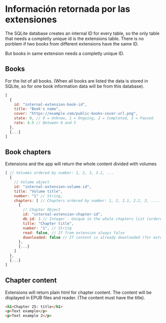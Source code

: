 # Información retornada por las extensiones

The SQLite database creates an internal ID for every table, so the only table that needs a completly unique id is the extensions table. There is no porblem if two books from different extensions have the same ID.

But books in same extension needs a completly unique ID.

## Books

For the list of all books. (When all books are listed the data is stored in SQLite, so for one book information data will be from this database).

```js
[
  {
    id: "internal-extension-book-id",
    title: "Book's name",
    cover: "https://example.com/public-books-cover-url.png",
    state: 0, // 0 = Unknow, 1 = Ongoing, 2 = Completed, 3 = Paused
    rate: 4.5 // Between 0 and 5
  },
  {...}
]
```

## Book chapters

Extensions and the app will return the whole content divided with volumes

```js
[ // Volumes ordered by number: 1, 2, 3, 3.1, ...
  {
    // Volume object
    id: "internal-extension-volume-id",
    title: "Volume title",
    number: "1" // String,
    chapters: [ // Chapters ordered by number: 1, 2, 2.1, 2.2, 3, ....
      {
        // Chapter Object
        id: "internal-extension-chapter-id",
        db_id: 1 // Integer - Unique in the whole chapters list (ordered)
        title: "Chapter title",
        number: "1", // String
        read: false, // If from extension always false
        downloaded: false // If content is already downloaded (for extensions always should be false).
      },
      {...}
    ]
  },
  {...}
]
```

## Chapter content

Extensions will return plain html for chapter content. The content will be displayed in EPUB files and reader. (The content must have the title).

```html
<h1>Chapter 25: title</h1>
<p>Text example</p>
<p>Text example 2</p>
```